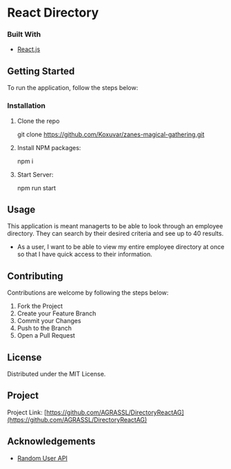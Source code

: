# React Directory



### Built With
* [React.js](https://reactjs.org/)



## Getting Started

To run the application, follow the steps below:



### Installation

1. Clone the repo
 
   git clone https://github.com/Koxuvar/zanes-magical-gathering.git

2. Install NPM packages:
 
   npm i

3. Start Server:

    npm run start



## Usage

This application is meant managerts to be able to look through an employee directory. They can search by their desired criteria and see up to 40 results.

* As a user, I want to be able to view my entire employee directory at once so that I have quick access to their information.



## Contributing

Contributions are welcome by following the steps below:

1. Fork the Project
2. Create your Feature Branch 
3. Commit your Changes 
4. Push to the Branch 
5. Open a Pull Request



## License

Distributed under the MIT License.



## Project

Project Link: [https://github.com/AGRASSL/DirectoryReactAG](https://github.com/AGRASSL/DirectoryReactAG)



## Acknowledgements

* [Random User API](https://randomuser.me/)


